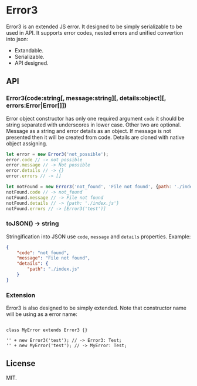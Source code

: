 # Error3

Error3 is an extended JS error. It designed to be simply serializable to be
used in API. It supports error codes, nested errors and unified convertion into json:

* Extandable.
* Serializable.
* API designed.

## API

### Error3(code:string[, message:string][, details:object][, errors:Error|Error[]])

Error object constructor has only one required argument `code` it should be
string separated with underscores in lower case. Other two are optional. Message
as a string and error details as an object. If message is not presented then
it will be created from code. Details are cloned with native object assigning.

```javascript
let error = new Error3('not_possible');
error.code // -> not_possible
error.message // -> Not possible
error.details // -> {}
error.errors // -> []

let notFound = new Error3('not_found', 'File not found', {path: './index.js'}, [new Error3('test')]);
notFound.code // -> not_found
notFound.message // -> File not found
notFound.details // -> {path: './index.js'}
notFound.errors // -> [Error3('test')]
```

### toJSON() -> string

Stringification into JSON use `code`, `message` and `details` properties. Example:

```json
{
    "code": "not_found",
    "message": "File not found",
    "details": {
        "path": "./index.js"
    }
}
```

### Extension

Error3 is also designed to be simply extended. Note that constructor name will
be using as a error name:

```

class MyError extends Error3 {}

'' + new Error3('test'); // -> Error3: Test;
'' + new MyError('test'); // -> MyError: Test;

```

## License 

MIT.

